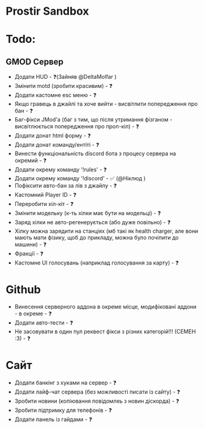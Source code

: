 # Prostir Sandbox

# Todo:

## GMOD Сервер
* Додати HUD - ❓(Зайняв @DeltaMolfar )
* Змінити motd (зробити красивим) - ❓
* Додати кастомне esc меню - ❓
* Якщо гравець в джайлі та хоче вийти - висвітлити попередження про бан - ❓
* Баг-фікси JMod'a (баг з тим, що після утримання фізганом - висвітлюється попередження про проп-кіл) - ❓
* Додати донат html форму - ❓
* Додати донат команду/ентіті - ❓
* Винести функціональність discord бота з процесу сервера на окремий - ❓
* Додати окрему команду '!rules' - ❓
* Додати окрему команду '!discord' - ✅ (@Ніклюд )
* Пофіксити авто-бан за лів з джайлу - ❓
* Кастомний Player ID - ❓
* Переробити хіл-кіт - ❓
* Змінити модельку (к-ть хілки має бути на модельці) - ❓
* Заряд хілки не авто-регенерується (або дуже повільно) - ❓
* Хілку можна зарядити на станціях (мб такі як health charger, але вони мають мати фізику, щоб до прикладу, можна було почіпити до машини) - ❓
* Фракції - ❓
* Кастомне UI голосувань (наприклад голосування за карту) - ❓

# Github
* Винесення серверного аддона в окреме місце, модифіковані аддони - в окреме - ❓
* Додати авто-тести - ❓
* Не засовувати в один пул реквест фікси з різних категорій!!! (СЕМЕН :3) - ❓

# Сайт
* Додати банкінг з хуками на сервер - ❓
* Додати лайф-чат сервера (без можливості писати із сайту) - ❓
* Зробити новини (копіювання повідомлеь з новин діскорда) - ❓
* Зробити підтримку для телефонів - ❓
* Додати панель із гайдами - ❓
